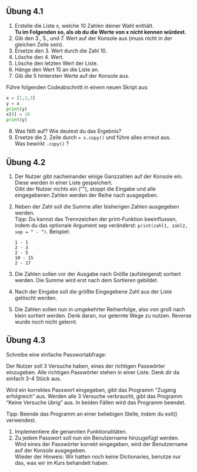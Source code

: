 
## Übung 4.1

1. Erstelle die Liste x, welche 10 Zahlen deiner Wahl enthält.\
**Tu im Folgenden so, als ob du die Werte von x nicht kennen würdest.**
2. Gib den 3., 5., und 7. Wert auf der Konsole aus (muss nicht in der gleichen Zeile sein).
3. Ersetze den 3. Wert durch die Zahl 10.
4. Lösche den 4. Wert.
5. Lösche den letzten Wert der Liste.
6. Hänge den Wert 15 an die Liste an.
7. Gib die 5 hintersten Werte auf der Konsole aus.

Führe folgenden Codeabschnitt in einem neuen Skript aus:

```py
x = [1,2,3]
y = x
print(y)
x[0] = 10
print(y)
```
8. Was fällt auf? Wie deutest du das Ergebnis?
9. Ersetze die 2. Zeile durch `= x.copy()` und führe alles erneut aus.\
Was bewirkt `.copy()` ?



## Übung 4.2

1. Der Nutzer gibt nacheinander einige Ganzzahlen auf der Konsole ein.\
Diese werden in einer Liste gespeichert.\
Gibt der Nutzer nichts ein (""), stoppt die Eingabe und alle eingegebenen Zahlen werden der Reihe nach ausgegeben.

2. Neben der Zahl soll die Summe aller bisherigen Zahlen ausgegeben werden.\
Tipp: Du kannst das Trennzeichen der print-Funktion beeinflussen, indem du das optionale Argument sep veränderst: `print(zahl1, zahl2, sep = “ - “)`.
Beispiel:
    ```
    1 - 1
    2 - 3
    2 - 5
    10 - 15
    2 - 17
    ```

3. Die Zahlen sollen vor der Ausgabe nach Größe (aufsteigend) sortiert werden. Die Summe wird erst nach dem Sortieren gebildet.

4. Nach der Eingabe soll die größte Eingegebene Zahl aus der Liste gelöscht werden.

5. Die Zahlen sollen nun in umgekehrter Reihenfolge, also von groß nach klein sortiert werden. Denk daran, nur gelernte Wege zu nutzen. Reverse wurde noch nicht gelernt.


## Übung 4.3

Schreibe eine einfache Passwortabfrage:

Der Nutzer soll 3 Versuche haben, eines der richtigen Passwörter einzugeben.
Alle richtigen Passwörter stehen in einer Liste. Denk dir da einfach 3-4 Stück aus.

Wird ein korrektes Passwort eingegeben, gibt das Programm “Zugang erfolgreich” aus.
Werden alle 3 Versuche verbraucht, gibt das Programm “Keine Versuche übrig” aus.
In beiden Fällen wird das Programm beendet.

Tipp: Beende das Programm an einer beliebigen Stelle, indem du exit() verwendest.

1. Implementiere die genannten Funktionalitäten.
2. Zu jedem Passwort soll nun ein Benutzername hinzugefügt werden. Wird eines der Passwörter korrekt eingegeben, wird der Benutzername auf der Konsole ausgegeben.\
Wieder der Hinweis: Wir hatten noch keine Dictionaries, benutze nur das, was wir im Kurs behandelt haben.







